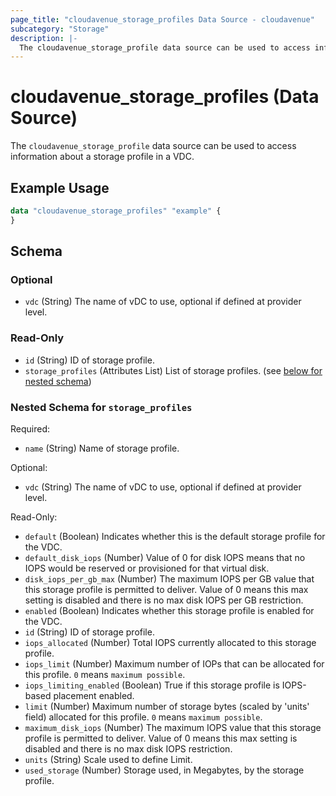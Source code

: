 ```yaml
---
page_title: "cloudavenue_storage_profiles Data Source - cloudavenue"
subcategory: "Storage"
description: |-
  The cloudavenue_storage_profile data source can be used to access information about a storage profile in a VDC.
---
```


# cloudavenue_storage_profiles (Data Source)

The `cloudavenue_storage_profile` data source can be used to access information about a storage profile in a VDC.

## Example Usage

```terraform
data "cloudavenue_storage_profiles" "example" {
}
```

<!-- schema generated by tfplugindocs -->
## Schema

### Optional

- `vdc` (String) The name of vDC to use, optional if defined at provider level.

### Read-Only

- `id` (String) ID of storage profile.
- `storage_profiles` (Attributes List) List of storage profiles. (see [below for nested schema](#nestedatt--storage_profiles))

<a id="nestedatt--storage_profiles"></a>
### Nested Schema for `storage_profiles`

Required:

- `name` (String) Name of storage profile.

Optional:

- `vdc` (String) The name of vDC to use, optional if defined at provider level.

Read-Only:

- `default` (Boolean) Indicates whether this is the default storage profile for the VDC.
- `default_disk_iops` (Number) Value of 0 for disk IOPS means that no IOPS would be reserved or provisioned for that virtual disk.
- `disk_iops_per_gb_max` (Number) The maximum IOPS per GB value that this storage profile is permitted to deliver. Value of 0 means this max setting is disabled and there is no max disk IOPS per GB restriction.
- `enabled` (Boolean) Indicates whether this storage profile is enabled for the VDC.
- `id` (String) ID of storage profile.
- `iops_allocated` (Number) Total IOPS currently allocated to this storage profile.
- `iops_limit` (Number) Maximum number of IOPs that can be allocated for this profile. `0` means `maximum possible`.
- `iops_limiting_enabled` (Boolean) True if this storage profile is IOPS-based placement enabled.
- `limit` (Number) Maximum number of storage bytes (scaled by 'units' field) allocated for this profile. `0` means `maximum possible`.
- `maximum_disk_iops` (Number) The maximum IOPS value that this storage profile is permitted to deliver. Value of 0 means this max setting is disabled and there is no max disk IOPS restriction.
- `units` (String) Scale used to define Limit.
- `used_storage` (Number) Storage used, in Megabytes, by the storage profile.

